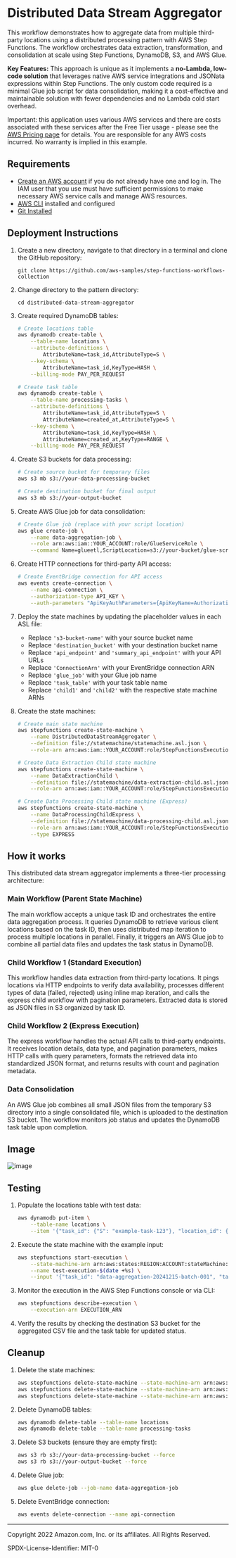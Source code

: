 # Distributed Data Stream Aggregator

This workflow demonstrates how to aggregate data from multiple third-party locations using a distributed processing pattern with AWS Step Functions. The workflow orchestrates data extraction, transformation, and consolidation at scale using Step Functions, DynamoDB, S3, and AWS Glue.

**Key Features:** This approach is unique as it implements a **no-Lambda, low-code solution** that leverages native AWS service integrations and JSONata expressions within Step Functions. The only custom code required is a minimal Glue job script for data consolidation, making it a cost-effective and maintainable solution with fewer dependencies and no Lambda cold start overhead.


Important: this application uses various AWS services and there are costs associated with these services after the Free Tier usage - please see the [AWS Pricing page](https://aws.amazon.com/pricing/) for details. You are responsible for any AWS costs incurred. No warranty is implied in this example.

## Requirements

* [Create an AWS account](https://portal.aws.amazon.com/gp/aws/developer/registration/index.html) if you do not already have one and log in. The IAM user that you use must have sufficient permissions to make necessary AWS service calls and manage AWS resources.
* [AWS CLI](https://docs.aws.amazon.com/cli/latest/userguide/install-cliv2.html) installed and configured
* [Git Installed](https://git-scm.com/book/en/v2/Getting-Started-Installing-Git)

## Deployment Instructions

1. Create a new directory, navigate to that directory in a terminal and clone the GitHub repository:
    ``` 
    git clone https://github.com/aws-samples/step-functions-workflows-collection
    ```
2. Change directory to the pattern directory:
    ```
    cd distributed-data-stream-aggregator
    ```
3. Create required DynamoDB tables:
    ```bash
    # Create locations table
    aws dynamodb create-table \
        --table-name locations \
        --attribute-definitions \
            AttributeName=task_id,AttributeType=S \
        --key-schema \
            AttributeName=task_id,KeyType=HASH \
        --billing-mode PAY_PER_REQUEST

    # Create task table  
    aws dynamodb create-table \
        --table-name processing-tasks \
        --attribute-definitions \
            AttributeName=task_id,AttributeType=S \
            AttributeName=created_at,AttributeType=S \
        --key-schema \
            AttributeName=task_id,KeyType=HASH \
            AttributeName=created_at,KeyType=RANGE \
        --billing-mode PAY_PER_REQUEST
    ```

4. Create S3 buckets for data processing:
    ```bash
    # Create source bucket for temporary files
    aws s3 mb s3://your-data-processing-bucket

    # Create destination bucket for final output  
    aws s3 mb s3://your-output-bucket
    ```

5. Create AWS Glue job for data consolidation:
    ```bash
    # Create Glue job (replace with your script location)
    aws glue create-job \
        --name data-aggregation-job \
        --role arn:aws:iam::YOUR_ACCOUNT:role/GlueServiceRole \
        --command Name=glueetl,ScriptLocation=s3://your-bucket/glue-script.py
    ```

6. Create HTTP connections for third-party API access:
    ```bash
    # Create EventBridge connection for API access
    aws events create-connection \
        --name api-connection \
        --authorization-type API_KEY \
        --auth-parameters "ApiKeyAuthParameters={ApiKeyName=Authorization,ApiKeyValue=Bearer YOUR_TOKEN}"
    ```

7. Deploy the state machines by updating the placeholder values in each ASL file:
   - Replace `'s3-bucket-name'` with your source bucket name
   - Replace `'destination_bucket'` with your destination bucket name  
   - Replace `'api_endpoint'` and `'summary_api_endpoint'` with your API URLs
   - Replace `'ConnectionArn'` with your EventBridge connection ARN
   - Replace `'glue_job'` with your Glue job name
   - Replace `'task_table'` with your task table name
   - Replace `'child1'` and `'child2'` with the respective state machine ARNs

8. Create the state machines:
    ```bash
    # Create main state machine
    aws stepfunctions create-state-machine \
        --name DistributedDataStreamAggregator \
        --definition file://statemachine/statemachine.asl.json \
        --role-arn arn:aws:iam::YOUR_ACCOUNT:role/StepFunctionsExecutionRole

    # Create Data Extraction Child state machine  
    aws stepfunctions create-state-machine \
        --name DataExtractionChild \
        --definition file://statemachine/data-extraction-child.asl.json \
        --role-arn arn:aws:iam::YOUR_ACCOUNT:role/StepFunctionsExecutionRole

    # Create Data Processing Child state machine (Express)
    aws stepfunctions create-state-machine \
        --name DataProcessingChildExpress \
        --definition file://statemachine/data-processing-child.asl.json \
        --role-arn arn:aws:iam::YOUR_ACCOUNT:role/StepFunctionsExecutionRole \
        --type EXPRESS
    ```

## How it works

This distributed data stream aggregator implements a three-tier processing architecture:

### Main Workflow (Parent State Machine)
The main workflow accepts a unique task ID and orchestrates the entire data aggregation process. It queries DynamoDB to retrieve various client locations based on the task ID, then uses distributed map iteration to process multiple locations in parallel. Finally, it triggers an AWS Glue job to combine all partial data files and updates the task status in DynamoDB.

### Child Workflow 1 (Standard Execution)  
This workflow handles data extraction from third-party locations. It pings locations via HTTP endpoints to verify data availability, processes different types of data (failed, rejected) using inline map iteration, and calls the express child workflow with pagination parameters. Extracted data is stored as JSON files in S3 organized by task ID.

### Child Workflow 2 (Express Execution)
The express workflow handles the actual API calls to third-party endpoints. It receives location details, data type, and pagination parameters, makes HTTP calls with query parameters, formats the retrieved data into standardized JSON format, and returns results with count and pagination metadata.

### Data Consolidation
An AWS Glue job combines all small JSON files from the temporary S3 directory into a single consolidated file, which is uploaded to the destination S3 bucket. The workflow monitors job status and updates the DynamoDB task table upon completion.

## Image

![image](./resources/illustration.png)

## Testing

1. Populate the locations table with test data:
    ```bash
    aws dynamodb put-item \
        --table-name locations \
        --item '{"task_id": {"S": "example-task-123"}, "location_id": {"S": "location-001"}, "api_url": {"S": "https://api.example.com"}}'
    ```

2. Execute the state machine with the example input:
    ```bash
    aws stepfunctions start-execution \
        --state-machine-arn arn:aws:states:REGION:ACCOUNT:stateMachine:DistributedDataStreamAggregator \
        --name test-execution-$(date +%s) \
        --input '{"task_id": "data-aggregation-20241215-batch-001", "task_sort_key": "2024-12-15T14:30:00.000Z"}'
    ```

3. Monitor the execution in the AWS Step Functions console or via CLI:
    ```bash
    aws stepfunctions describe-execution \
        --execution-arn EXECUTION_ARN
    ```

4. Verify the results by checking the destination S3 bucket for the aggregated CSV file and the task table for updated status.

## Cleanup
 
1. Delete the state machines:
    ```bash
    aws stepfunctions delete-state-machine --state-machine-arn arn:aws:states:REGION:ACCOUNT:stateMachine:DistributedDataStreamAggregator
    aws stepfunctions delete-state-machine --state-machine-arn arn:aws:states:REGION:ACCOUNT:stateMachine:DataExtractionChild
    aws stepfunctions delete-state-machine --state-machine-arn arn:aws:states:REGION:ACCOUNT:stateMachine:DataProcessingChildExpress
    ```

2. Delete DynamoDB tables:
    ```bash
    aws dynamodb delete-table --table-name locations
    aws dynamodb delete-table --table-name processing-tasks
    ```

3. Delete S3 buckets (ensure they are empty first):
    ```bash
    aws s3 rb s3://your-data-processing-bucket --force
    aws s3 rb s3://your-output-bucket --force
    ```

4. Delete Glue job:
    ```bash
    aws glue delete-job --job-name data-aggregation-job
    ```

5. Delete EventBridge connection:
    ```bash
    aws events delete-connection --name api-connection
    ```

----
Copyright 2022 Amazon.com, Inc. or its affiliates. All Rights Reserved.

SPDX-License-Identifier: MIT-0
